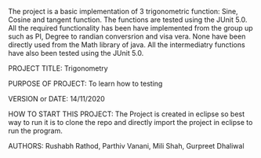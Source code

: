 The project is a basic implementation of 3 trigonometric function: Sine, Cosine and tangent function. The functions are tested using the JUnit 5.0. 
All the required functionality has been have implemented from the group up such as PI, Degree to randian conversrion and visa vera. None have been directly used from the Math library of java.
All the intermediatry functions have also been tested using the JUnit 5.0.


PROJECT TITLE: Trigonometry    

PURPOSE OF PROJECT: To learn how to testing 

VERSION or DATE: 14/11/2020 

HOW TO START THIS PROJECT: The Project is created in eclipse so best way to run it is to clone the repo and directly import the project in eclipse to run the program.

AUTHORS: Rushabh Rathod, Parthiv Vanani, Mili Shah, Gurpreet Dhaliwal




